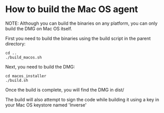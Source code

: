 
# How to build the Mac OS agent

NOTE: Although you can build the binaries on any platform, you can only build the DMG on Mac OS itself.

First you need to build the binaries using the build script in the parent directory:

```
cd ..
./build_macos.sh
```

Next, you need to build the DMG:

```
cd macos_installer
./build.sh
```

Once the build is complete, you will find the DMG in dist/

The build will also attempt to sign the code while building it using a key in your Mac OS keystore named 'Inverse'

